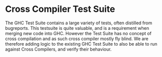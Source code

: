 # Cross Compiler Test Suite

The GHC Test Suite contains a large variety of tests, often distilled from
bugreports.  This testsuite is quite valuable, and is a requirement when merging
new code into GHC.  However the Test Suite has no concept of cross compilation
and as such cross compiler mostly fly blind.  We are therefore adding logic to
the existing GHC Test Suite to also be able to run against Cross Compilers, and
verify their behaviour.